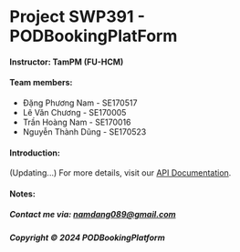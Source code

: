 # Project SWP391 - PODBookingPlatForm

#### Instructor: TamPM (FU-HCM)

#### Team members:

- Đặng Phương Nam - SE170517
- Lê Văn Chương - SE170005
- Trần Hoàng Nam - SE170016
- Nguyễn Thành Dũng - SE170523

#### Introduction:

(Updating...)
For more details, visit our [API Documentation](https://bookingpod.azurewebsites.net/swagger/index.html).

#### Notes:

##### Contact me via: namdang089@gmail.com

##### Copyright &#169; 2024 PODBookingPlatform
